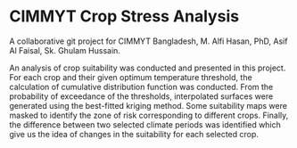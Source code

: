 # CIMMYT Crop Stress Analysis

A collaborative git project for CIMMYT Bangladesh, M. Alfi Hasan, PhD, Asif Al Faisal, Sk. Ghulam Hussain.

An analysis of crop suitability was conducted and presented in this project. For each crop and their given optimum temperature threshold, the calculation of cumulative distribution function was conducted. From the probability of exceedance of the thresholds, interpolated surfaces were generated using the best-fitted kriging method. Some suitability maps were masked to identify the zone of risk corresponding to different crops. Finally, the difference between two selected climate periods was identified which give us the idea of changes in the suitability for each selected crop.